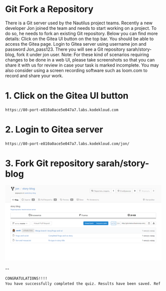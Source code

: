 # Git Fork a Repository

There is a Git server used by the Nautilus project teams. Recently a new developer Jon joined the team and needs to start working on a project. To do so, he needs to fork an existing Git repository. Below you can find more details:
Click on the Gitea UI button on the top bar. You should be able to access the Gitea page.
Login to Gitea server using username jon and password Jon_pass123.
There you will see a Git repository sarah/story-blog, fork it under jon user.
Note: For these kind of scenarios requiring changes to be done in a web UI, please take screenshots so that you can share it with us for review in case your task is marked incomplete. You may also consider using a screen recording software such as loom.com to record and share your work.


# 1. Click on the Gitea UI button
`https://80-port-e810a0ace5e047a7.labs.kodekloud.com`  


# 2. Login to Gitea server
`https://80-port-e810a0ace5e047a7.labs.kodekloud.com/jon/`  


# 3.  Fork Git repository sarah/story-blog
![screenshot](Git_Fork_a_Repository.png)

--

```bash
CONGRATULATIONS!!!!
You have successfully completed the quiz. Results have been saved. Ref ID:6338b934ecc0f8c91fb4d164
```
